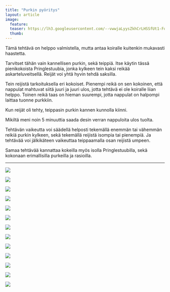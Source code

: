 ```yaml
---
title: "Purkin pyöritys"
layout: article
image:
  feature:
  teaser: https://lh3.googleusercontent.com/--vwwjaLyysZkhCrLHSSfUt1-Fo5O8Mrr6zfr2QHuF1zs1kpLOYwW0FusPHpO9uVN5UPlm0wvgYIwbkGDfKVPuPC-O26PSXh3o9aB25ihiibNOYiSVYFHgpa9Yc0tebdPPaonEGoELrJQhg5rOc7iQ31nSulHDPXs4_KICiZeaU7KK9ClZbMBbfjmOweq70gGHs3imzieth1rIT_lRQV6obJ3VZyCm-isdscQNHjc8xXMgzQ4pRyRnttZHDStMN-UvMh-3TEyQsHdAJURHtcJCmOx2T1-8C8PlB6kDIyhOrO8WK3iYseK1mWDmRfPwJZQ--Stz-FO8sG7xJBSgM_xiVApw2cEq4OE1w03zYjcPiNJdrI4YU1xfJD72PxKgQKE87xWo9SuQ_OIHYlCrh9Rs2QDHh6-JjnjSwkF8Roo_G1K7zOYuPmROQuV30PvA2oaw8-GiwyQmANFsIZUbvDg44l3Aoljj29Gx2LeMjUF6j75SMVUQ0d5erWaZHXWuZILbUi8YEZ9rw2mPWOt2vdYR35UgYece-UKQiZ_6qDC48=w245
  thumb:
---
```


Tämä tehtävä on helppo valmistella, mutta antaa koiralle kuitenkin mukavasti haastetta. 

Tarvitset tähän vain kannellisen purkin, sekä teippiä. Itse käytin tässä pienikokoista Pringlestuubia, jonka kylkeen tein kaksi reikää askarteluveitsellä. Reijät voi yhtä hyvin tehdä saksilla.

Tein reijistä tarkoituksella eri kokoiset. Pienempi reikä on sen kokoinen, että nappulat mahtuvat siitä juuri ja juuri ulos, jotta tehtävä ei ole koiralle liian helppo. Toinen reikä taas on hieman suurempi, jotta nappulat on halpompi laittaa tuonne purkkiin.

Kun reijät oli tehty, teippasin purkin kannen kunnolla kiinni.

Mikiltä meni noin 5 minuuttia saada desin verran nappuloita ulos tuolta.

Tehtävän vaikeutta voi säädellä helposti tekemällä enemmän tai vähemmän reikiä purkin kylkeen, sekä tekemällä reijistä isompia tai pienempiä. Ja tehtävää voi jälkikäteen vaikeuttaa teippaamalla osan reijistä umpeen.

Samaa tehtävää kannattaa kokeilla myös isolla Pringlestuubilla, sekä kokonaan erimallisilla purkeilla ja rasioilla.

---

[![](https://lh3.googleusercontent.com/moC4lTVrkgH4r1H9wQPnrHTFHHNNOuEbOFUKXnYbHhMgrDLwKpEbjBVcS1l0UPa7476ubHYpJNmhNuuI4gBBl8kay-uDgrRnob0aNBRoVWp_5JXATrrxstZvoNiqflbzPxvYFykAEdBgacbb5rRdXHzo-_cInfuNiC1MgxUM_67aAORjAzfGvmW8OHI0yvf516BMzObRaDfU051ys2VFgNTXT9908mlGlGBgslkYvFdi-XiTGrqljRFT1EG3DMFHRvO_U2I3LM-m1cXHNuLUQtlkAhA50gK6W8svvLmvb17Gd-aiQoh6fSEjjWz9Gycb2oCmO0_eJFEaz1pn2vOTWNK6C3eVkHoxtUrLXJRqC7kL5wqNpr1tyaLlRAMwdzv2tsxzivDCwo-3jmc9N0UagEExWOwbK_QoUT0weEvYfh3Rp_H_kuyTwCVtnMCZR-AHBT7hzTFAYcY3TyjM4q-77rTDS1Gt-Ro1p-Zi9PpfUgUKDqLTFtupDi1uTtZQLRWV4n-mtW9UC2lwLmcrjFicpPEOpdZS_mya2-baef-YN2k=w800)](https://lh3.googleusercontent.com/moC4lTVrkgH4r1H9wQPnrHTFHHNNOuEbOFUKXnYbHhMgrDLwKpEbjBVcS1l0UPa7476ubHYpJNmhNuuI4gBBl8kay-uDgrRnob0aNBRoVWp_5JXATrrxstZvoNiqflbzPxvYFykAEdBgacbb5rRdXHzo-_cInfuNiC1MgxUM_67aAORjAzfGvmW8OHI0yvf516BMzObRaDfU051ys2VFgNTXT9908mlGlGBgslkYvFdi-XiTGrqljRFT1EG3DMFHRvO_U2I3LM-m1cXHNuLUQtlkAhA50gK6W8svvLmvb17Gd-aiQoh6fSEjjWz9Gycb2oCmO0_eJFEaz1pn2vOTWNK6C3eVkHoxtUrLXJRqC7kL5wqNpr1tyaLlRAMwdzv2tsxzivDCwo-3jmc9N0UagEExWOwbK_QoUT0weEvYfh3Rp_H_kuyTwCVtnMCZR-AHBT7hzTFAYcY3TyjM4q-77rTDS1Gt-Ro1p-Zi9PpfUgUKDqLTFtupDi1uTtZQLRWV4n-mtW9UC2lwLmcrjFicpPEOpdZS_mya2-baef-YN2k=s0)

[![](https://lh3.googleusercontent.com/hVRVkyq7LIsUnQqrY1tDUumKabFm1yc3fsdD6zarS2qK1Xk0rDlB06oORzpajzY1TEzDSaZAoqB7M43ort5_YpW1bUVzhwZbJoY3wTtJC3JWnSmqeyclmSMde1u3u37shkB1N9ft2kk720okDMeTISXx4Oi2Fva6AbMJ9tFFpR2UtjexmIkbwqIkNjSfxcHBPAnLLUBVZpOKZSHYengtlrqR5hFMSVnJtGJSpyr_UdzZnnmqSduFL-jcxrWls7vYKUE7r4KYOsIqfGfMh1nqgpKsZvHKEBj_0v7BX1OshcrVmUvPmd1v85j0zBGYziVik3wgVVOmQnd47RtoN4m6rGJWCXfcJxEaZkat58_Z5UQUzDj8L1lOtnUXhoFBhoAW9BuFJEoaOdpoocvFHWV8jQMHOxBtlOazlASigHTP3K9vEcI-aOduDDzRFgiP2xjxRCYuEFYNAaIyoUKaF6GV45aYaQGq8Es8To-sKasRy6mqk12Ju0t_EhXcVNmNfO0406ygkvS5ulwEBX2P9YHEmOGkACKKR4VuPTMjhN9Zzdo=w800)](https://lh3.googleusercontent.com/hVRVkyq7LIsUnQqrY1tDUumKabFm1yc3fsdD6zarS2qK1Xk0rDlB06oORzpajzY1TEzDSaZAoqB7M43ort5_YpW1bUVzhwZbJoY3wTtJC3JWnSmqeyclmSMde1u3u37shkB1N9ft2kk720okDMeTISXx4Oi2Fva6AbMJ9tFFpR2UtjexmIkbwqIkNjSfxcHBPAnLLUBVZpOKZSHYengtlrqR5hFMSVnJtGJSpyr_UdzZnnmqSduFL-jcxrWls7vYKUE7r4KYOsIqfGfMh1nqgpKsZvHKEBj_0v7BX1OshcrVmUvPmd1v85j0zBGYziVik3wgVVOmQnd47RtoN4m6rGJWCXfcJxEaZkat58_Z5UQUzDj8L1lOtnUXhoFBhoAW9BuFJEoaOdpoocvFHWV8jQMHOxBtlOazlASigHTP3K9vEcI-aOduDDzRFgiP2xjxRCYuEFYNAaIyoUKaF6GV45aYaQGq8Es8To-sKasRy6mqk12Ju0t_EhXcVNmNfO0406ygkvS5ulwEBX2P9YHEmOGkACKKR4VuPTMjhN9Zzdo=s0)

[![](https://lh3.googleusercontent.com/PnQb6yGjZhPdQTp4JkTtUvQ7jJPnUfJveKPVVzEb8sGoQxlQag6a-1Pya9GqqMlgfI-J79KnmJOOrsxdEt2BIRhw_60jLVbOh-jXDzt5u_MT7w3s8MMrr0I-zAV_KBsMlW3Ho5aAnzGcUe_fU1eRgi8J10Hux8u4fGiIYWYKdNfQ86SnAY7dBe3Jh8VObGVHXFkhR5xfODYrjbZxdYLTt8WgEICkXKURoDbn_3srkcIiWlN6wFq-2tGQKfqRRGeYX1KpZTApztYYQueCBXoIIz4FpcPsCb4N52VelQ_nKqLfrM4y2YK6fy4XsH_IKENNi4hmf_UIiEwEpdPeB2STGwOsFdDnuXJD06fs6hBuAp4eTuHhSBMYN1w9fKFi55u7-EN-0vF-nh-zm8rGcTMEGpFb2P7jCT9cX20wiHynhsQmgTabSHbzRp8eIcoz5WGA9xOTZTMRBfamGQghjgOcWOJQOcz0Gibr4lst1aruLkHxDUo37UCXCvIUIWC_nyCOt3F1tDHrflzr8rVhBNwoo5dmeOjjUxqW_h2nMroB8ig=w800)](https://lh3.googleusercontent.com/PnQb6yGjZhPdQTp4JkTtUvQ7jJPnUfJveKPVVzEb8sGoQxlQag6a-1Pya9GqqMlgfI-J79KnmJOOrsxdEt2BIRhw_60jLVbOh-jXDzt5u_MT7w3s8MMrr0I-zAV_KBsMlW3Ho5aAnzGcUe_fU1eRgi8J10Hux8u4fGiIYWYKdNfQ86SnAY7dBe3Jh8VObGVHXFkhR5xfODYrjbZxdYLTt8WgEICkXKURoDbn_3srkcIiWlN6wFq-2tGQKfqRRGeYX1KpZTApztYYQueCBXoIIz4FpcPsCb4N52VelQ_nKqLfrM4y2YK6fy4XsH_IKENNi4hmf_UIiEwEpdPeB2STGwOsFdDnuXJD06fs6hBuAp4eTuHhSBMYN1w9fKFi55u7-EN-0vF-nh-zm8rGcTMEGpFb2P7jCT9cX20wiHynhsQmgTabSHbzRp8eIcoz5WGA9xOTZTMRBfamGQghjgOcWOJQOcz0Gibr4lst1aruLkHxDUo37UCXCvIUIWC_nyCOt3F1tDHrflzr8rVhBNwoo5dmeOjjUxqW_h2nMroB8ig=s0)

[![](https://lh3.googleusercontent.com/KT8kOEydW95ZG6yswrdNEowZPidK9wTcJev1LYV_SsvmBGijuytP-jIRRTySOhxcJgnbwVczd_H3FkXEeHFKGsk28dq48UVFobXpUFVh4IXuVryInY6F-lhFdlhKRmJGBijfXCA7sKJE6jzakR5gQG8JMpzFHOq4hFxZRjM_ObiG-rcPFdCG1oftwqjLFaxZa0amuoXXV8DF_YY04KxQBeCokrNTnD8NFEhluaZxTwyM9eJeuFVVP_i9UivJbk8UDWRe-OLGSZT-WXVl9YGyWqUX8MjIsAFwCPu7K1SYCUiGxTTjs7tx1jYd-gA5aaeJk2WZdC1KSnjEfcrN6IQoBQtuaE0oLX--o9cmJ0HBmj7xB4h6BRAN-CNuFw-UT53O19h_YDuhtoenuaWPos3SAc7Y-n5pSifOeH3VswPA1xC0W4guRrI6ztu3vu-3Zx9o5YPrxcbpGwObuF0xQD89tib7TTu6JV1m3IIZkk3luOdhnhtnU4QSRpgR1EcnG1UTg-eF90OgY5PjP0u3WAEKMDAhYLz090Uqg4B1w3Vfm2U=w800)](https://lh3.googleusercontent.com/KT8kOEydW95ZG6yswrdNEowZPidK9wTcJev1LYV_SsvmBGijuytP-jIRRTySOhxcJgnbwVczd_H3FkXEeHFKGsk28dq48UVFobXpUFVh4IXuVryInY6F-lhFdlhKRmJGBijfXCA7sKJE6jzakR5gQG8JMpzFHOq4hFxZRjM_ObiG-rcPFdCG1oftwqjLFaxZa0amuoXXV8DF_YY04KxQBeCokrNTnD8NFEhluaZxTwyM9eJeuFVVP_i9UivJbk8UDWRe-OLGSZT-WXVl9YGyWqUX8MjIsAFwCPu7K1SYCUiGxTTjs7tx1jYd-gA5aaeJk2WZdC1KSnjEfcrN6IQoBQtuaE0oLX--o9cmJ0HBmj7xB4h6BRAN-CNuFw-UT53O19h_YDuhtoenuaWPos3SAc7Y-n5pSifOeH3VswPA1xC0W4guRrI6ztu3vu-3Zx9o5YPrxcbpGwObuF0xQD89tib7TTu6JV1m3IIZkk3luOdhnhtnU4QSRpgR1EcnG1UTg-eF90OgY5PjP0u3WAEKMDAhYLz090Uqg4B1w3Vfm2U=s0)

[![](https://lh3.googleusercontent.com/yWh9Ey4goHB2Z7iHqZLDEcjwwNrYRVEoVKUuNrWIMYen4MAOf3FBRQsQT5B7CABmoQCbciuAAYiycvwUk82H9P3gOdIDd76HEcaVtJYN5YidZDgrGmshO8CIEzCacAOzX78EUwclqmRvclqZnVy-S3qpFHIrDJxrZjIjbY5HlT6mJtFyy9wZi-IvzsBKSeebEz5Oq5x4BKJs5GPsIEbCnliGEwhzbyy-LZI2RSANKohyOiqaMRQMmvDBvCJ06xvjbbV0iL1FOUF0wLzP79ws-K4fhmJ515MAe1Mdi0ovMxln229nvl8_AMoy2lFF_00YoZHJKdwwCP9Sj0LpcHdsWd33MRA8I1PPgu0o2iDZObt4ZRmus0d3c4EYILAWZHpkl1rpOHADRrypnaFmjwS-Yg69nGZES6MHzLu1JKhqGwzEky_dsLKiLQXF4PyPvY7oG6H2QDT3wGiL05jbbawJmC2TWfsYOUa7BYPb7J6E91xXx-nyz4yZL7qGK9aINKlLdIp_9wDgu5pWZUXS0_BZwnZ7oKDW6E5QBieucm1dN3U=w800)](https://lh3.googleusercontent.com/yWh9Ey4goHB2Z7iHqZLDEcjwwNrYRVEoVKUuNrWIMYen4MAOf3FBRQsQT5B7CABmoQCbciuAAYiycvwUk82H9P3gOdIDd76HEcaVtJYN5YidZDgrGmshO8CIEzCacAOzX78EUwclqmRvclqZnVy-S3qpFHIrDJxrZjIjbY5HlT6mJtFyy9wZi-IvzsBKSeebEz5Oq5x4BKJs5GPsIEbCnliGEwhzbyy-LZI2RSANKohyOiqaMRQMmvDBvCJ06xvjbbV0iL1FOUF0wLzP79ws-K4fhmJ515MAe1Mdi0ovMxln229nvl8_AMoy2lFF_00YoZHJKdwwCP9Sj0LpcHdsWd33MRA8I1PPgu0o2iDZObt4ZRmus0d3c4EYILAWZHpkl1rpOHADRrypnaFmjwS-Yg69nGZES6MHzLu1JKhqGwzEky_dsLKiLQXF4PyPvY7oG6H2QDT3wGiL05jbbawJmC2TWfsYOUa7BYPb7J6E91xXx-nyz4yZL7qGK9aINKlLdIp_9wDgu5pWZUXS0_BZwnZ7oKDW6E5QBieucm1dN3U=s0)

[![](https://lh3.googleusercontent.com/mecF9DSQZJ551X6iVoX1BgaWMA7cNmcGxYwSrCrnZJQO_cdVx1StELjkI7KLDCedF0V53sSQEoSTJqLYapTFFnEhIOutHXpWvZVDwGwMvoLpFXOocIOIfaAaDESEQG2rvWAe93QFVMuFZp2kdSL_iUv65U8P131xh96B88Ab8u2TviGyjTJD-vtJn2zNLiuEAFLGt5OhOLxuSVkAydYMzedvuwk7Zg6MnXBlbQGveWFBaa0_pmFgTgVP-se1SirDQzuSLqbYxSN-Iy-JxhoGR5nKgMHxc1-Lt4MpMbcPWzknymqawLuuVCh2NgxBi1VnBvYjSsFdap7ehYrKzw9AixG96rmyBTH0qi5QO3MHL4JO-ilS68K_9-AuKjiXhBb7VW0-71nwLMJkNeQeQMQq1GSfOJQD_h_m_nlMre1G-rY_xH5A-AaChoRoA_MzOwTRcy807Eas9VpohX63NgNmCqRCrlt34uz9_BL7HiF_7dlwsbbP3HSomDzAzsyVQku7F9n-sEhpAdHR3qBnGiMKqBpe9jp1XzN0OajkVb8SaUM=w800)](https://lh3.googleusercontent.com/mecF9DSQZJ551X6iVoX1BgaWMA7cNmcGxYwSrCrnZJQO_cdVx1StELjkI7KLDCedF0V53sSQEoSTJqLYapTFFnEhIOutHXpWvZVDwGwMvoLpFXOocIOIfaAaDESEQG2rvWAe93QFVMuFZp2kdSL_iUv65U8P131xh96B88Ab8u2TviGyjTJD-vtJn2zNLiuEAFLGt5OhOLxuSVkAydYMzedvuwk7Zg6MnXBlbQGveWFBaa0_pmFgTgVP-se1SirDQzuSLqbYxSN-Iy-JxhoGR5nKgMHxc1-Lt4MpMbcPWzknymqawLuuVCh2NgxBi1VnBvYjSsFdap7ehYrKzw9AixG96rmyBTH0qi5QO3MHL4JO-ilS68K_9-AuKjiXhBb7VW0-71nwLMJkNeQeQMQq1GSfOJQD_h_m_nlMre1G-rY_xH5A-AaChoRoA_MzOwTRcy807Eas9VpohX63NgNmCqRCrlt34uz9_BL7HiF_7dlwsbbP3HSomDzAzsyVQku7F9n-sEhpAdHR3qBnGiMKqBpe9jp1XzN0OajkVb8SaUM=s0)

[![](https://lh3.googleusercontent.com/Q2LLH07AtjjDczqrmxESxQ0O0Iz4GBDZJascAvLVe5Iz04zDZJj2BQ2J7NN0fhrvItmlqTskAx-81SC93EGHWWSNSkBIC7nEcva8PzMfovUCdL0sOlYvUYs28GspbaPfElYT7wsLITl4anyRR5rGQ7PyPL_lUhV82StIlioHoWtWAB6DosoRAWgd2bboHUlkWUuvxb-1Ao002np_umOXRHf58GqOU3K9uQM619g6OGF118tC0uG6Nm0cZmDopJ8hP8RHMPTQATPTcLIUSF7fI6pt4_gR1VH5aAS_GwR-5Zs0Zfcl8v7Dp2efeRB6Y4L5LOQOmdHIO1CwNgeFXL5IwOTbj_WFf0LxLm0TZpdfMp8_QjeZ0vS15XtMa4qMstt1I8iORxTY53YMsdSAW6a9hiGDTo4brAxyIJnJ3OkwidbWY3Y8Zd5kc1jIRpvv2umyrAAYOb7GKN7WjXpWu_OHYz9SOsYf3pHSKafhH2hJmxhxWuqjEQob_MCop_2cma1YLCd3lxM4aAacc6fhVI7c8MUocTljbZGmqTJ1NKzmhlM=w800)](https://lh3.googleusercontent.com/Q2LLH07AtjjDczqrmxESxQ0O0Iz4GBDZJascAvLVe5Iz04zDZJj2BQ2J7NN0fhrvItmlqTskAx-81SC93EGHWWSNSkBIC7nEcva8PzMfovUCdL0sOlYvUYs28GspbaPfElYT7wsLITl4anyRR5rGQ7PyPL_lUhV82StIlioHoWtWAB6DosoRAWgd2bboHUlkWUuvxb-1Ao002np_umOXRHf58GqOU3K9uQM619g6OGF118tC0uG6Nm0cZmDopJ8hP8RHMPTQATPTcLIUSF7fI6pt4_gR1VH5aAS_GwR-5Zs0Zfcl8v7Dp2efeRB6Y4L5LOQOmdHIO1CwNgeFXL5IwOTbj_WFf0LxLm0TZpdfMp8_QjeZ0vS15XtMa4qMstt1I8iORxTY53YMsdSAW6a9hiGDTo4brAxyIJnJ3OkwidbWY3Y8Zd5kc1jIRpvv2umyrAAYOb7GKN7WjXpWu_OHYz9SOsYf3pHSKafhH2hJmxhxWuqjEQob_MCop_2cma1YLCd3lxM4aAacc6fhVI7c8MUocTljbZGmqTJ1NKzmhlM=s0)

[![](https://lh3.googleusercontent.com/ZBx-h2P_qc9ksfFZydE3r7b6R9tmrZDs-jZ5YP-7p5uhNDeXiQx5j0vj9pDBfPJl3BC4QSIQrIjPs_sdLHuXUTfepETDmMESE57OcTAexrZxSACFMOniCa-kxJCHu_olYKBmJs5rA3jGkjfwTbhlmQe_OSSRlIt1i06_bW_x_sW_YWZJam-1yprJjK8T-9uZcRMEeZqpqs8CeGhq8PnVWkuvFdoMUPOhPK87q6DXnA0TL0BNLIqMYPhdgGBmp7P3nbyTegDJNi1XGqD-4_M8QsaxYvYzhcXba7sTiM-fGkkmsoWxMZjHISilm-sy-W2MiQxprhCS_udfETXVe8D1olXcz_48AwZq80KiQ7P7ooodHKhOIdOzG0W8auWzaQ10UJtJFZiHSpd9Y1zr3x9x72J6NryiTTzHpWW8Ca1v8fygBTZAF9dHYLHAc4r6rxLC8SI4ojL_RSr2lpL5q-2SqpRlmZvJCpE37N-z_pov9o1DMlCxXIF2KjbqzdXfh1wuU0Fr-X7xiaJktIYkG1UfZUSwQHfxXGgNIO_dLhc62EM=w800)](https://lh3.googleusercontent.com/ZBx-h2P_qc9ksfFZydE3r7b6R9tmrZDs-jZ5YP-7p5uhNDeXiQx5j0vj9pDBfPJl3BC4QSIQrIjPs_sdLHuXUTfepETDmMESE57OcTAexrZxSACFMOniCa-kxJCHu_olYKBmJs5rA3jGkjfwTbhlmQe_OSSRlIt1i06_bW_x_sW_YWZJam-1yprJjK8T-9uZcRMEeZqpqs8CeGhq8PnVWkuvFdoMUPOhPK87q6DXnA0TL0BNLIqMYPhdgGBmp7P3nbyTegDJNi1XGqD-4_M8QsaxYvYzhcXba7sTiM-fGkkmsoWxMZjHISilm-sy-W2MiQxprhCS_udfETXVe8D1olXcz_48AwZq80KiQ7P7ooodHKhOIdOzG0W8auWzaQ10UJtJFZiHSpd9Y1zr3x9x72J6NryiTTzHpWW8Ca1v8fygBTZAF9dHYLHAc4r6rxLC8SI4ojL_RSr2lpL5q-2SqpRlmZvJCpE37N-z_pov9o1DMlCxXIF2KjbqzdXfh1wuU0Fr-X7xiaJktIYkG1UfZUSwQHfxXGgNIO_dLhc62EM=s0)

[![](https://lh3.googleusercontent.com/ZJhVx-Ftqhak4RmsspmOVcLPcDSAhSZS4q3rB7vOlwZGOv6QuZxsAIOMyxNS415ZXKZUlR2J9eUw1anm5axF13-b7Xpzi-PwqtyB8_MtzexSyS2biaMonMx0EVmrm7DgXoJ2v23I6fjfj9iinRZWgJOG2IsN9lgzDqwnoow3HUczE4PoOFsY88Tqf5T5nBMpTCYGgSj-rA_Q12DDGDNTNrveiY-E7c8y3RFZ42U0tYSPoUIgERj3cjMshm6uAZFefn6GglWUw3EhhZiAdJQtnBfFa3Ztat7wzESfbi9QZYSbVDw72uoeJ2hgQc9jEzXPxd3tg-fgbVY2Ru0KTdDw9gu3qmISaja5C_9HmRqWZ5gSqn8UdCmpgsu6VIKu1G7b9e4mCoVLYuaZhfVblVtDMRgR9eQyM6LVB4MrdzQJnzFO-TK-czGj13E_BBbt2n5OFnhnZGhxGT2_PUlHEEbQWtAwMDusrRJ5-vP-Rn4lg2BVXtoI76mt-0d-it93kZAs4gVgQoOqAXR_-Wib6jXVMxkDekxe-pmq--6z8H5fGXs=w800)](https://lh3.googleusercontent.com/ZJhVx-Ftqhak4RmsspmOVcLPcDSAhSZS4q3rB7vOlwZGOv6QuZxsAIOMyxNS415ZXKZUlR2J9eUw1anm5axF13-b7Xpzi-PwqtyB8_MtzexSyS2biaMonMx0EVmrm7DgXoJ2v23I6fjfj9iinRZWgJOG2IsN9lgzDqwnoow3HUczE4PoOFsY88Tqf5T5nBMpTCYGgSj-rA_Q12DDGDNTNrveiY-E7c8y3RFZ42U0tYSPoUIgERj3cjMshm6uAZFefn6GglWUw3EhhZiAdJQtnBfFa3Ztat7wzESfbi9QZYSbVDw72uoeJ2hgQc9jEzXPxd3tg-fgbVY2Ru0KTdDw9gu3qmISaja5C_9HmRqWZ5gSqn8UdCmpgsu6VIKu1G7b9e4mCoVLYuaZhfVblVtDMRgR9eQyM6LVB4MrdzQJnzFO-TK-czGj13E_BBbt2n5OFnhnZGhxGT2_PUlHEEbQWtAwMDusrRJ5-vP-Rn4lg2BVXtoI76mt-0d-it93kZAs4gVgQoOqAXR_-Wib6jXVMxkDekxe-pmq--6z8H5fGXs=s0)

[![](https://lh3.googleusercontent.com/Zgo9QM7JFNrkgK88qnRK-yczdJkBWo519MoUwuoKE4i1v1JqwSfRn8r3SdpiwTvgrMZXeau7lsgl-B358a8FNzziAS9lY7xquiZ8U4Z-uLRIdvrRwuTZVc5zAeyhB7LSSjtUf03V0j5JIruEL1fMSRg2T_11m9UkT88eAfmYTWP3PSJ_-oX9MD3989LrMbA299jOjI6hxO41T8ChBNXyxHNNqAI5BAlUwZW80TWIA2eg8WJiJEBmZQ1eommzlqNRDeWvBt8ovRra1z6zIm5BcZBBJUlEqw3F67Oiv-Y1XEZ84HzBGKMnJc9RgrtrVv7NwM34pdmGNXTXoRvDghbYRwbHZAFyRXysXXpcCfLZNk4W5hhSaAUA9Gj6SMSziqshqjeim0AJ1UPRo4AQIfYT_OstTYhZiCxemuzO4USotMFly5bpk0ENKiX5_r4xToDSYvDpmWubmpe8HHWSku2CQ7j3I2ecA7wzAHrCHCP_VCMQNiRIPORsfkq6C-6GwAJZo6lByjY-XaPeeasQChewLA4gi_DyrKA3_CowosI-gAQ=w800)](https://lh3.googleusercontent.com/Zgo9QM7JFNrkgK88qnRK-yczdJkBWo519MoUwuoKE4i1v1JqwSfRn8r3SdpiwTvgrMZXeau7lsgl-B358a8FNzziAS9lY7xquiZ8U4Z-uLRIdvrRwuTZVc5zAeyhB7LSSjtUf03V0j5JIruEL1fMSRg2T_11m9UkT88eAfmYTWP3PSJ_-oX9MD3989LrMbA299jOjI6hxO41T8ChBNXyxHNNqAI5BAlUwZW80TWIA2eg8WJiJEBmZQ1eommzlqNRDeWvBt8ovRra1z6zIm5BcZBBJUlEqw3F67Oiv-Y1XEZ84HzBGKMnJc9RgrtrVv7NwM34pdmGNXTXoRvDghbYRwbHZAFyRXysXXpcCfLZNk4W5hhSaAUA9Gj6SMSziqshqjeim0AJ1UPRo4AQIfYT_OstTYhZiCxemuzO4USotMFly5bpk0ENKiX5_r4xToDSYvDpmWubmpe8HHWSku2CQ7j3I2ecA7wzAHrCHCP_VCMQNiRIPORsfkq6C-6GwAJZo6lByjY-XaPeeasQChewLA4gi_DyrKA3_CowosI-gAQ=s0)

[![](https://lh3.googleusercontent.com/FyBC0efR7kKQLaZnL1UZmVhUZ_uIrLPnXU28yb_aIgkgxATXRWJjI6Umum8vCHSdS2QJP51uUGXUG3lqh6JlXcPL6Ar2Yx33f2I2_kETdyAbdh5NcOGQncioa8SsEPLz40lACFiN-Lg1IUl-ajRfeChwfgkOGQhTN-Lsf4yht3zCNdadg9luPkSkVte294zAi9ICsvJxlH1038AkNJidwsGZCjPOxNq-ah2bRbDT3nMaVHjRn5VJHC7D4_AAY5S8ZjEsyeWA1_9ZkfHFGbaWbBc1NACHYqWX1F2MD23j2KwxtAMPhNE_rJ9-w4OzUa6tb1kgxw3Tsybjpcnhpb_BEuqJs-lild8S_LxK-wnwQPbi4GTFfQfUB0gvzBcWyts1KrHFrRp3WAxhbc0pkU-6jXiAAOFdhRhZrPaFTe8hT0pnNFktJ-eDd1CcDAqeAInhhYO8pyWZmFpNbLDGz5-8T1blM_gh7JKiJs0xIc0PrxpeBaKk9hBn9sxtYFKPIXGZod0C5fm3QXqLRKJkc2HP6aS8U_VY-3cnLANVXL8LCTGrq-krd61h82Fr8a5AjvdGh5Xj=w800)](https://lh3.googleusercontent.com/FyBC0efR7kKQLaZnL1UZmVhUZ_uIrLPnXU28yb_aIgkgxATXRWJjI6Umum8vCHSdS2QJP51uUGXUG3lqh6JlXcPL6Ar2Yx33f2I2_kETdyAbdh5NcOGQncioa8SsEPLz40lACFiN-Lg1IUl-ajRfeChwfgkOGQhTN-Lsf4yht3zCNdadg9luPkSkVte294zAi9ICsvJxlH1038AkNJidwsGZCjPOxNq-ah2bRbDT3nMaVHjRn5VJHC7D4_AAY5S8ZjEsyeWA1_9ZkfHFGbaWbBc1NACHYqWX1F2MD23j2KwxtAMPhNE_rJ9-w4OzUa6tb1kgxw3Tsybjpcnhpb_BEuqJs-lild8S_LxK-wnwQPbi4GTFfQfUB0gvzBcWyts1KrHFrRp3WAxhbc0pkU-6jXiAAOFdhRhZrPaFTe8hT0pnNFktJ-eDd1CcDAqeAInhhYO8pyWZmFpNbLDGz5-8T1blM_gh7JKiJs0xIc0PrxpeBaKk9hBn9sxtYFKPIXGZod0C5fm3QXqLRKJkc2HP6aS8U_VY-3cnLANVXL8LCTGrq-krd61h82Fr8a5AjvdGh5Xj=s0)

[![](https://lh3.googleusercontent.com/-jt0HAGWNMD2JhnDIDzKePg9c4Rypv4OHnHkusLU2kmIjTyJ0vNeNRwe8NAYonktIh8FhBsATGTP1PEdOYMa97EdwzQrbZwme6Oo1pUQ72ODOGJ2fXUHrQSIJKEIaB5WeSgbRZ0NSIqPlZmfy9giTC83Tt1PFQ7MOmUFOCXhYThCT0hm5SFGL1_8eLynJgpyMq-cCjEYYZsgtR4LEUBQpGWt-_bB80O71RG-uIp6GXiTwr7EBS5UVZdCQB3u5OeV_BH0R19M2nwtBYhqBrnDU-kgigfwK0CQTMiAZlNxSsZtxqMqQX6iPKG2OM_zOGJ3RqTicY86yNmsN_u5wmHowG28Uv88KOTRVX1w2VVC_4j87sWsDyzxGjwbIejmMT2XDCVjHFfs6OQtyi9zlF8K9-2lZrPgqrFayv7t0wHDwqZTLvrcNwFjZRjLKtCbceSW2MLK6u5tUBGiikvKAmp-3-c6LwjFTs93t9XrcHuYGgO6s3WBmLG7PTzHSF4sXEKKLrLkIRXMDs1_fjWrGwcImTEIXh0k8-X4mR1HiqSNcjB_mtxcvIMZ-WVQtMKhfyT7m2Sv=w800)](https://lh3.googleusercontent.com/-jt0HAGWNMD2JhnDIDzKePg9c4Rypv4OHnHkusLU2kmIjTyJ0vNeNRwe8NAYonktIh8FhBsATGTP1PEdOYMa97EdwzQrbZwme6Oo1pUQ72ODOGJ2fXUHrQSIJKEIaB5WeSgbRZ0NSIqPlZmfy9giTC83Tt1PFQ7MOmUFOCXhYThCT0hm5SFGL1_8eLynJgpyMq-cCjEYYZsgtR4LEUBQpGWt-_bB80O71RG-uIp6GXiTwr7EBS5UVZdCQB3u5OeV_BH0R19M2nwtBYhqBrnDU-kgigfwK0CQTMiAZlNxSsZtxqMqQX6iPKG2OM_zOGJ3RqTicY86yNmsN_u5wmHowG28Uv88KOTRVX1w2VVC_4j87sWsDyzxGjwbIejmMT2XDCVjHFfs6OQtyi9zlF8K9-2lZrPgqrFayv7t0wHDwqZTLvrcNwFjZRjLKtCbceSW2MLK6u5tUBGiikvKAmp-3-c6LwjFTs93t9XrcHuYGgO6s3WBmLG7PTzHSF4sXEKKLrLkIRXMDs1_fjWrGwcImTEIXh0k8-X4mR1HiqSNcjB_mtxcvIMZ-WVQtMKhfyT7m2Sv=s0)

[![](https://lh3.googleusercontent.com/VDwSsOPlE4fLUqzx9kgjRZ0mhDY58siIkSgYx9BS1ugCVT2QLgoAnV0ReMsxLyMvm3jtDJL7707cHYRlMpw8_qSGj6WgBsM10Mf_7p8osaFDRPR2JsauwrjrdfzMC0mkpKoBNCo05ZJqffbuEOw8L7KMgLGEVY0v3dILnzJin1mbHOA4NONEOADNKV32ATRa35v_TsnuoOYP_pSIhMqmpIjUjI1MTA9C5g71qFclZ3UVf6yfzG3jW1jeXBrqDUJO1f35r2vb1QHtHAxZ678_2foUeOMIP2_Z6y_LmrYPNy5S3hIGsDivz1iA605KjbM5b2If7zpSLRzqZwX6Ddn2J3IXbo_MVoiSXex_PcLem-3pxDJRobk0pBYbIV8SzqcGYzo5BlK-wRTfyHoiyA1gSp2dcmwxjs8CrPRLF4qDBstdhMaExoRYaaubVOCY8kA9Jg2BKIEfKC5-_sryHaG5D6Bpd5encHG-CKMgE4kwt0a1nMwGqCvx7rllKoumtbqWAig7zT8H61HMkFRIF-XA79PzBCfo0BCWpFhJlyfeNsHQfiVmKIuJh6HDdINv4qIt7eE7=w800)](https://lh3.googleusercontent.com/VDwSsOPlE4fLUqzx9kgjRZ0mhDY58siIkSgYx9BS1ugCVT2QLgoAnV0ReMsxLyMvm3jtDJL7707cHYRlMpw8_qSGj6WgBsM10Mf_7p8osaFDRPR2JsauwrjrdfzMC0mkpKoBNCo05ZJqffbuEOw8L7KMgLGEVY0v3dILnzJin1mbHOA4NONEOADNKV32ATRa35v_TsnuoOYP_pSIhMqmpIjUjI1MTA9C5g71qFclZ3UVf6yfzG3jW1jeXBrqDUJO1f35r2vb1QHtHAxZ678_2foUeOMIP2_Z6y_LmrYPNy5S3hIGsDivz1iA605KjbM5b2If7zpSLRzqZwX6Ddn2J3IXbo_MVoiSXex_PcLem-3pxDJRobk0pBYbIV8SzqcGYzo5BlK-wRTfyHoiyA1gSp2dcmwxjs8CrPRLF4qDBstdhMaExoRYaaubVOCY8kA9Jg2BKIEfKC5-_sryHaG5D6Bpd5encHG-CKMgE4kwt0a1nMwGqCvx7rllKoumtbqWAig7zT8H61HMkFRIF-XA79PzBCfo0BCWpFhJlyfeNsHQfiVmKIuJh6HDdINv4qIt7eE7=s0)
